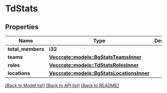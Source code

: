 # TdStats

## Properties

Name | Type | Description | Notes
------------ | ------------- | ------------- | -------------
**total_members** | **i32** |  | 
**teams** | [**Vec<crate::models::BgStatsTeamsInner>**](BG_Stats_teams_inner.md) |  | 
**roles** | [**Vec<crate::models::TdStatsRolesInner>**](TD_Stats_roles_inner.md) |  | 
**locations** | [**Vec<crate::models::BgStatsLocationsInner>**](BG_Stats_locations_inner.md) |  | 

[[Back to Model list]](../README.md#documentation-for-models) [[Back to API list]](../README.md#documentation-for-api-endpoints) [[Back to README]](../README.md)


